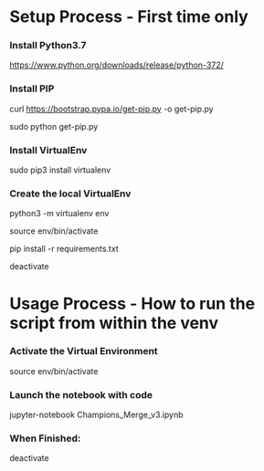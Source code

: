 # Setup Process - First time only
### Install Python3.7
https://www.python.org/downloads/release/python-372/

### Install PIP
curl https://bootstrap.pypa.io/get-pip.py -o get-pip.py

sudo python get-pip.py

### Install VirtualEnv
sudo pip3 install virtualenv

### Create the local VirtualEnv
python3 -m virtualenv env

source env/bin/activate

pip install -r requirements.txt

deactivate

# Usage Process - How to run the script from within the venv
### Activate the Virtual Environment
source env/bin/activate

### Launch the notebook with code
jupyter-notebook Champions_Merge_v3.ipynb 

### When Finished:
deactivate